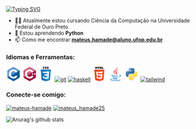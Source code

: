 [![Typing SVG](https://readme-typing-svg.herokuapp.com?font=Indie+Flower&duration=2000&color=58A6FF&lines=Bem+vindo(a)+ao+meu+Github!+%F0%9F%91%8B)](https://git.io/typing-svg)

- 👨‍💻 Atualmente estou cursando Ciência da Computação na Universidade Federal de Ouro Preto
- 🌱 Estou aprendendo **Python**
- 📫 Como me encontrar **mateus.hamade@aluno.ufop.edu.br**

<h3 align="left">Idiomas e Ferramentas:</h3>
<p align="left">
  <a href="https://www.cprogramming.com/" target="_blank" rel="noreferrer"><img src="https://raw.githubusercontent.com/devicons/devicon/master/icons/c/c-original.svg" alt="c" width="40" height="40"/></a>
  <a href="https://www.w3schools.com/cpp/" target="_blank" rel="noreferrer"><img src="https://raw.githubusercontent.com/devicons/devicon/master/icons/cplusplus/cplusplus-original.svg" alt="cplusplus" width="40" height="40"/></a> 
  <a href="https://www.w3schools.com/css/" target="_blank" rel="noreferrer"> <img src="https://raw.githubusercontent.com/devicons/devicon/master/icons/css3/css3-original-wordmark.svg" alt="css3" width="40" height="40"/></a>
    <a href="https://git-scm.com/" target="_blank" rel="noreferrer"><img src="https://www.vectorlogo.zone/logos/git-scm/git-scm-icon.svg" alt="git" width="40" height="40"/></a>
  <a href="https://www.haskell.org/" target="_blank" rel="noreferrer"> <img src="https://upload.wikimedia.org/wikipedia/commons/1/1c/Haskell-Logo.svg" alt="haskell" width="40" height="40"/></a> 
  <a href="https://www.w3.org/html/" target="_blank" rel="noreferrer"> <img src="https://raw.githubusercontent.com/devicons/devicon/master/icons/html5/html5-original-wordmark.svg" alt="html5" width="40" height="40"/></a>
  <a href="https://www.java.com" target="_blank" rel= "noreferrer"> <img src="https://raw.githubusercontent.com/devicons/devicon/master/icons/java/java-original.svg" alt="java" width="40" height="40"/></a>
  <a href="https://www.python.org" target="_blank" rel="noreferrer"> <img src="https://raw.githubusercontent.com/devicons/devicon/master/icons/python/python-original.svg" alt="python" width="40" height="40"/></a>
  <a href="https://tailwindcss. com/" target="_blank" rel="noreferrer"> <img src="https://www.vectorlogo.zone/logos/tailwindcss/tailwindcss-icon.svg" alt="tailwind" width="40" height ="40"/></a> 
</p>

<h3 align="left">Conecte-se comigo:</h3>
<p align="left">
<a href="https://linkedin.com/in/mateus-hamade-b52340214" target="blank"><img align="center" src="https://raw.githubusercontent.com/rahuldkjain/github-profile-readme-generator/master/src/images/icons/Social/linked-in-alt.svg" alt="mateus-hamade" height="30" width="40"></a>
<a href="https://instagram.com/mateus_hamade25" target="blank"><img align="center" src="https://raw.githubusercontent.com/rahuldkjain/github-profile-readme-generator /master/src/images/icons/Social/instagram.svg" alt="mateus_hamade25" height="30" width="40"></a>
</p>

![Anurag's github stats](https://github-readme-stats.vercel.app/api?username=mateus-hamade&theme=gotham&show_icons=true)

<!-- <img src="https://komarev.com/ghpvc/?username=mateus-hamade&label=Profile%20views&color=0e75b6&style=flat" alt="mateus-hamade"/> -->
<!-- <p>
  <img align="center" src="https://github-readme-streak-stats.herokuapp.com/?user=mateus-hamade&theme=gotham" alt="mateus-hamade"/>
</p>
 -->
<!-- [![Top Langs](https://github-readme-stats.vercel.app/api/top-langs/?username=mateus-hamade&layout=compact)](https://github.com/anuraghazra/github-readme-stats) -->

